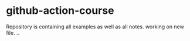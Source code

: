 # github-action-course
Repository is containing all examples as well as all notes.
working on new file.
..
